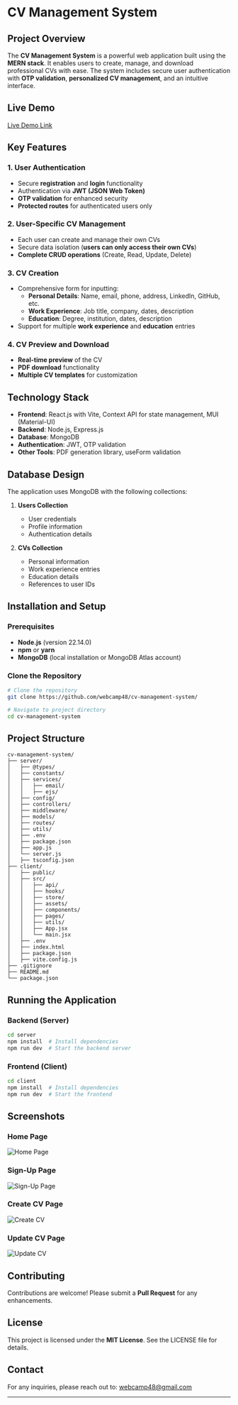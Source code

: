 # CV Management System

## Project Overview
The **CV Management System** is a powerful web application built using the **MERN stack**. It enables users to create, manage, and download professional CVs with ease. The system includes secure user authentication with **OTP validation**, **personalized CV management**, and an intuitive interface.

## Live Demo
[Live Demo Link](#) <!-- Add your deployment link when available -->

## Key Features

### 1. User Authentication
- Secure **registration** and **login** functionality
- Authentication via **JWT (JSON Web Token)**
- **OTP validation** for enhanced security
- **Protected routes** for authenticated users only

### 2. User-Specific CV Management
- Each user can create and manage their own CVs
- Secure data isolation (**users can only access their own CVs**)
- **Complete CRUD operations** (Create, Read, Update, Delete)

### 3. CV Creation
- Comprehensive form for inputting:
  - **Personal Details**: Name, email, phone, address, LinkedIn, GitHub, etc.
  - **Work Experience**: Job title, company, dates, description
  - **Education**: Degree, institution, dates, description
- Support for multiple **work experience** and **education** entries

### 4. CV Preview and Download
- **Real-time preview** of the CV
- **PDF download** functionality
- **Multiple CV templates** for customization

## Technology Stack

- **Frontend**: React.js with Vite, Context API for state management, MUI (Material-UI)
- **Backend**: Node.js, Express.js
- **Database**: MongoDB
- **Authentication**: JWT, OTP validation
- **Other Tools**: PDF generation library, useForm validation

## Database Design

The application uses MongoDB with the following collections:

1. **Users Collection**
   - User credentials
   - Profile information
   - Authentication details

2. **CVs Collection**
   - Personal information
   - Work experience entries
   - Education details
   - References to user IDs

## Installation and Setup

### Prerequisites
- **Node.js** (version 22.14.0)
- **npm** or **yarn**
- **MongoDB** (local installation or MongoDB Atlas account)

### Clone the Repository

```bash
# Clone the repository
git clone https://github.com/webcamp48/cv-management-system/

# Navigate to project directory
cd cv-management-system
```

## Project Structure
```
cv-management-system/
├── server/
│   ├── @types/
│   ├── constants/
│   ├── services/
│   │   ├── email/
│   │   ├── ejs/
│   ├── config/
│   ├── controllers/
│   ├── middleware/
│   ├── models/
│   ├── routes/
│   ├── utils/
│   ├── .env
│   ├── package.json
│   ├── app.js
│   └── server.js
│   ├── tsconfig.json
├── client/
│   ├── public/
│   ├── src/
│   │   ├── api/
│   │   ├── hooks/
│   │   ├── store/
│   │   ├── assets/
│   │   ├── components/
│   │   ├── pages/
│   │   ├── utils/
│   │   ├── App.jsx
│   │   └── main.jsx
│   ├── .env
│   ├── index.html
│   ├── package.json
│   ├── vite.config.js
├── .gitignore
├── README.md
└── package.json
```

## Running the Application

### Backend (Server)
```bash
cd server
npm install  # Install dependencies
npm run dev  # Start the backend server
```

### Frontend (Client)
```bash
cd client
npm install  # Install dependencies
npm run dev  # Start the frontend
```


## Screenshots

### Home Page
![Home Page](public/home.png)

### Sign-Up Page
![Sign-Up Page](public/sign-up.png)

### Create CV Page
![Create CV](public/create.png)

### Update CV Page
![Update CV](public/update.png)



## Contributing
Contributions are welcome! Please submit a **Pull Request** for any enhancements.

## License
This project is licensed under the **MIT License**. See the LICENSE file for details.

## Contact
For any inquiries, please reach out to: [webcamp48@gmail.com](mailto:webcamp48@gmail.com)

---



